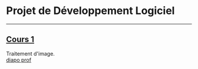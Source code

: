 # Projet de Développement Logiciel

---

## [Cours 1](./cours_1.md)
Traitement d'image.  
[diapo prof](https://moodle1.u-bordeaux.fr/pluginfile.php/979654/mod_resource/content/1/cours.pdf)
